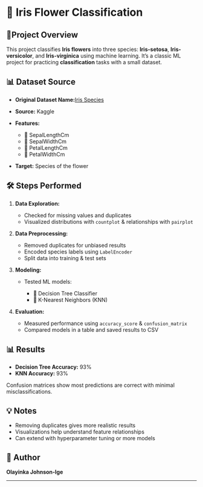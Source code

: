 
# 🌸 Iris Flower Classification

## 📌Project Overview
This project classifies **Iris flowers** into three species: **Iris-setosa**, **Iris-versicolor**, and **Iris-virginica** using machine learning. It’s a classic ML project for practicing **classification** tasks with a small dataset.


## 📊 Dataset Source
* **Original Dataset Name:**[Iris Species](https://www.kaggle.com/datasets/uciml/iris)
* **Source:** Kaggle
* **Features:**

  * 🌿 SepalLengthCm
  * 🌿 SepalWidthCm
  * 🌸 PetalLengthCm
  * 🌸 PetalWidthCm
* **Target:** Species of the flower


## 🛠 Steps Performed

1. **Data Exploration:**

   * Checked for missing values and duplicates
   * Visualized distributions with `countplot` & relationships with `pairplot`

2. **Data Preprocessing:**

   * Removed duplicates for unbiased results
   * Encoded species labels using `LabelEncoder`
   * Split data into training & test sets

3. **Modeling:**

   * Tested ML models:

     * 🌳 Decision Tree Classifier
     * 👥 K-Nearest Neighbors (KNN)

4. **Evaluation:**

   * Measured performance using `accuracy_score` & `confusion_matrix`
   * Compared models in a table and saved results to CSV

## 📊 Results

* **Decision Tree Accuracy:** 93%
* **KNN Accuracy:** 93%

Confusion matrices show most predictions are correct with minimal misclassifications.


## 💡 Notes

* Removing duplicates gives more realistic results
* Visualizations help understand feature relationships
* Can extend with hyperparameter tuning or more models

## 👤 Author

**Olayinka Johnson-Ige** 

---















